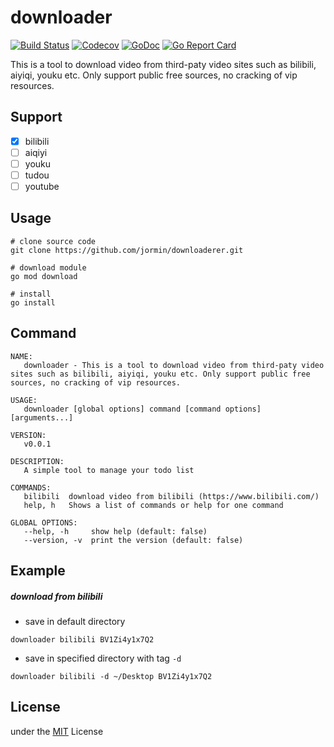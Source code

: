 downloader
============

[![Build Status](https://github.com/jormin/downloaderer/workflows/test/badge.svg?branch=master)](https://github.com/jormin/downloaderer/actions?query=workflow%3Atest)
[![Codecov](https://codecov.io/gh/jormin/downloader/branch/master/graph/badge.svg)](https://codecov.io/gh/jormin/downloader)
[![GoDoc](https://godoc.org/github.com/jormin/downloaderer?status.svg)](http://godoc.org/github.com/jormin/downloaderer)
[![Go Report Card](https://goreportcard.com/badge/github.com/jormin/downloaderer)](https://goreportcard.com/report/github.com/jormin/downloaderer)

This is a tool to download video from third-paty video sites such as bilibili, aiyiqi, youku etc. Only support public free sources, no cracking of vip resources.

Support
-----

- [x] bilibili
- [ ] aiqiyi
- [ ] youku
- [ ] tudou
- [ ] youtube

Usage
-----

```
# clone source code
git clone https://github.com/jormin/downloaderer.git

# download module
go mod download

# install
go install
```

Command
-----

```shell
NAME:
   downloader - This is a tool to download video from third-paty video sites such as bilibili, aiyiqi, youku etc. Only support public free sources, no cracking of vip resources.

USAGE:
   downloader [global options] command [command options] [arguments...]

VERSION:
   v0.0.1

DESCRIPTION:
   A simple tool to manage your todo list

COMMANDS:
   bilibili  download video from bilibili (https://www.bilibili.com/)
   help, h   Shows a list of commands or help for one command

GLOBAL OPTIONS:
   --help, -h     show help (default: false)
   --version, -v  print the version (default: false)
```

Example
-----

##### download from bilibili

- save in default directory

```shell script
downloader bilibili BV1Zi4y1x7Q2
```

- save in specified directory with tag `-d`

```shell
downloader bilibili -d ~/Desktop BV1Zi4y1x7Q2
```

License
-------

under the [MIT](./LICENSE) License